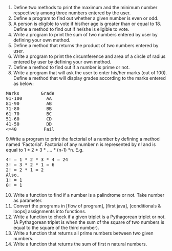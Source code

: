 1. Define two methods to print the maximum and the minimum number respectively among three numbers entered by the user.
2. Define a program to find out whether a given number is even or odd.
3. A person is eligible to vote if his/her age is greater than or equal to 18. Define a method to find out if he/she is eligible to vote.
4. Write a program to print the sum of two numbers entered by user by defining your own method.
5. Define a method that returns the product of two numbers entered by user.
6. Write a program to print the circumference and area of a circle of radius entered by user by defining your own method.
7. Define a method to find out if a number is prime or not.
8. Write a program that will ask the user to enter his/her marks (out of 100). Define a method that will display grades according to the marks entered as below:
<pre>
Marks        Grade 
91-100         AA 
81-90          AB 
71-80          BB 
61-70          BC 
51-60          CD 
41-50          DD 
<=40          Fail 
</pre>
9.Write a program to print the factorial of a number by defining a method named 'Factorial'.
Factorial of any number n is represented by n! and is equal to 1 * 2 * 3 * .... * (n-1) *n. E.g.
<pre>
4! = 1 * 2 * 3 * 4 = 24 
3! = 3 * 2 * 1 = 6 
2! = 2 * 1 = 2 
Also, 
1! = 1 
0! = 1
</pre>
10. Write a function to find if a number is a palindrome or not. Take number as parameter.
11. Convert the programs in [flow of program], [first java], [conditionals & loops] assignments into functions.
12. Write a function to check if a given triplet is a Pythagorean triplet or not. (A Pythagorean triplet is when the sum of the square of two numbers is equal to the square of the third number).
13. Write a function that returns all prime numbers between two given numbers.
14. Write a function that returns the sum of first n natural numbers.
